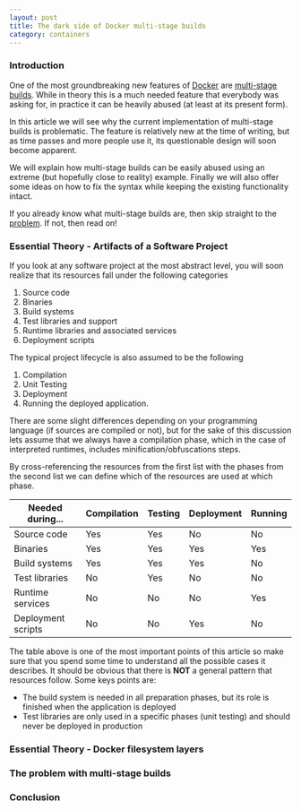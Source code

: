 ```yaml
---
layout: post
title: The dark side of Docker multi-stage builds
category: containers
---
```


### Introduction

One of the most groundbreaking new features of [Docker](https://www.docker.com/) are [multi-stage builds](https://docs.docker.com/engine/userguide/eng-image/multistage-build/). While in theory this is a much needed feature that everybody was asking for, in practice it can be heavily abused (at least at its present form).

In this article we will see why the current implementation of multi-stage builds is problematic. The feature is relatively new at the time of writing, but as time passes and more people use it, its questionable design will soon become apparent. 

We will explain how multi-stage builds can be easily abused using an extreme (but hopefully close to reality) example. Finally we will also offer some ideas on how to fix the syntax while keeping the existing functionality intact.

If you already know what multi-stage builds are, then skip straight to the [problem](#the-problem-with-multi-stage-builds). If not, then read on!

### Essential Theory - Artifacts of a Software Project

If you look at any software project at the most abstract level, you will soon realize that its resources fall under the following categories

1. Source code
1. Binaries 
1. Build systems
1. Test libraries and support
1. Runtime libraries and associated services
1. Deployment scripts 

The typical project lifecycle is also assumed to be the following

1. Compilation 
2. Unit Testing
3. Deployment
4. Running the deployed application.

There are some slight differences depending on your programming language (if sources are compiled or not), but for the sake
of this discussion lets assume that we always have a compilation phase, which in the case of interpreted runtimes, includes minification/obfuscations steps. 

By cross-referencing the resources from the first list with the phases from the second list we can define which of the resources are used at which phase.

|  Needed during...  | Compilation | Testing | Deployment | Running |
| -------------      |-------------| -----   |       -----|    -----|
| Source code        |   Yes       |  Yes    |   No       |  No     |
| Binaries           |   Yes       |  Yes    |   Yes      |  Yes    |
| Build systems      |   Yes       |  Yes    |   Yes      |  No     |
| Test libraries     |   No        |  Yes    |   No       |  No     |
| Runtime services   |   No        |  No     |   No       |  Yes    |
| Deployment scripts |   No        |  No     |   Yes      |  No     |

The table above is one of the most important points of this article so make sure that you spend some time to understand all the possible cases it describes. It should be obvious that there is **NOT** a general pattern that resources follow. Some keys points are: 

* The build system is needed in all preparation phases, but its role is finished when the application is deployed
* Test libraries are only used in a specific phases (unit testing) and should never be deployed in production

### Essential Theory - Docker filesystem layers

### The problem with multi-stage builds







 



### Conclusion






